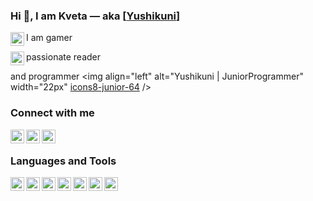 ### Hi 👋, I am Kveta — aka [<a href="https://husakova-kvetuse.herokuapp.com" alt="porfolio">Yushikuni</a>]

I am gamer 
<img align="left" alt="Yushikuni | Controller" width="22px" src="https://img.icons8.com/external-flaticons-lineal-color-flat-icons/256/external-gamer-game-development-flaticons-lineal-color-flat-icons-4.png"/>

passionate reader 
<img align="left" alt="Yushikuni | Books" width="22px" src="https://img.icons8.com/emoji/256/books-emoji.png"/>

and programmer 
<img align="left" alt="Yushikuni | JuniorProgrammer" width="22px" [icons8-junior-64](https://user-images.githubusercontent.com/42646031/234265305-edc9ab37-e0dc-4a35-9d65-5877a81dbada.png)
/>

### Connect with me

[<img align="left" alt="Yushikuni.com" width="22px" src="https://img.icons8.com/color/256/domain.png" />](https://husakova-kvetuse.herokuapp.com/)
<!-- [<img align="left" alt="Yushikuni | Twitter" width="22px" src="https://cdn.jsdelivr.net/npm/simple-icons@v3/icons/twitter.svg" />](http://twitter.com/KvetuseHusakov) -->
<!-- [<img align="left" alt="Yushikuni | Twitch" width="22px" src="https://cdn.jsdelivr.net/npm/simple-icons@v3/icons/twitch.svg" />](https://www.twitch.tv/nikdo_necte_muj_nick) -->
[<img align="left" alt="Yushikuni | LinkedIn" width="22px" src="https://img.icons8.com/fluency/256/linkedin.png" />](https://www.linkedin.com/in/kvetuse-husakova)
[<img align="left" alt="Yushikuni | Instagram" width="22px" src="https://img.icons8.com/color/256/instagram-new--v1.png" />](https://www.instagram.com/kvetuse_husakova/)
<!-- [<img align="left" alt="Yushikuni | Email" width="22px" src="https://external-content.duckduckgo.com/iu/?u=http%3A%2F%2Fcdn.onlinewebfonts.com%2Fsvg%2Fimg_262951.png&f=1&nofb=1" />](mailto:huskvenimrah@gmail.com) -->

<br/>

### Languages and Tools
<img align="left" alt="Yushikuni | VS" width="22px" src="https://img.icons8.com/fluency/256/visual-studio.png"/>
<!-- <img align="left" alt="Yushikuni | VS Code" width="22px" src="https://img.icons8.com/carbon-copy/48/000000/visual-studio-code-2019.png"/-->
<img align="left" alt="Yushikuni | Unity 3D" width="22px" src="https://img.icons8.com/color/256/unity.png"/>
<img align="left" alt="Yushikuni | Unreal engine 4" width="22px" src="https://img.icons8.com/ios-filled/50/000000/unreal-engine.png"/>
<img align="left" alt="Yushikuni | GIT" width="22px" src="https://img.icons8.com/color/256/git.png"/>
<img align="left" alt="Yushikuni | HTML" width="22px" src="https://img.icons8.com/color/256/html-5--v1.png"/>
<img align="left" alt="Yushikuni | CSS3" width="22px" src="https://img.icons8.com/color/256/css3.png"/>
<img align="left" alt="Yushikuni | JavaScript" width="22px" src="https://img.icons8.com/color/256/javascript--v1.png"/>
<!-- img align="left" alt="Yushikuni | PHP" width="22px" src="https://img.icons8.com/ios/50/000000/php.png"/-->
